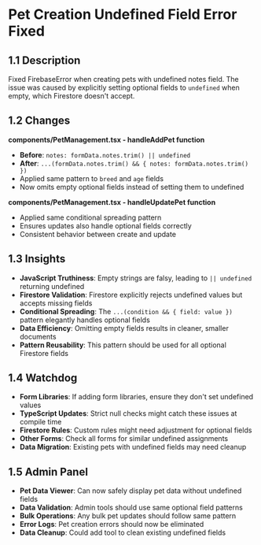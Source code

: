 # Pet Creation Undefined Field Error Fixed

## 1.1 Description
Fixed FirebaseError when creating pets with undefined notes field. The issue was caused by explicitly setting optional fields to `undefined` when empty, which Firestore doesn't accept.

## 1.2 Changes
**components/PetManagement.tsx - handleAddPet function**
- **Before**: `notes: formData.notes.trim() || undefined`
- **After**: `...(formData.notes.trim() && { notes: formData.notes.trim() })`
- Applied same pattern to `breed` and `age` fields
- Now omits empty optional fields instead of setting them to undefined

**components/PetManagement.tsx - handleUpdatePet function**
- Applied same conditional spreading pattern
- Ensures updates also handle optional fields correctly
- Consistent behavior between create and update

## 1.3 Insights
- **JavaScript Truthiness**: Empty strings are falsy, leading to `|| undefined` returning undefined
- **Firestore Validation**: Firestore explicitly rejects undefined values but accepts missing fields
- **Conditional Spreading**: The `...(condition && { field: value })` pattern elegantly handles optional fields
- **Data Efficiency**: Omitting empty fields results in cleaner, smaller documents
- **Pattern Reusability**: This pattern should be used for all optional Firestore fields

## 1.4 Watchdog
- **Form Libraries**: If adding form libraries, ensure they don't set undefined values
- **TypeScript Updates**: Strict null checks might catch these issues at compile time
- **Firestore Rules**: Custom rules might need adjustment for optional fields
- **Other Forms**: Check all forms for similar undefined assignments
- **Data Migration**: Existing pets with undefined fields may need cleanup

## 1.5 Admin Panel
- **Pet Data Viewer**: Can now safely display pet data without undefined fields
- **Data Validation**: Admin tools should use same optional field patterns
- **Bulk Operations**: Any bulk pet updates should follow same pattern
- **Error Logs**: Pet creation errors should now be eliminated
- **Data Cleanup**: Could add tool to clean existing undefined fields